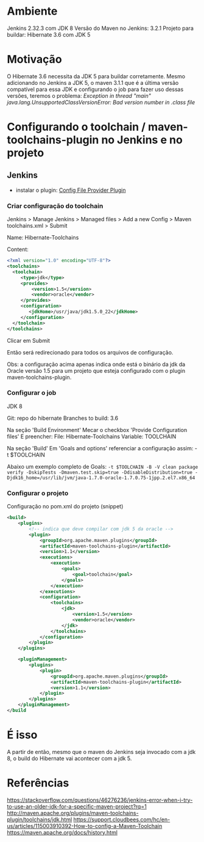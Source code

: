 # Ambiente
Jenkins 2.32.3 com JDK 8
Versão do Maven no Jenkins: 3.2.1
Projeto para buildar: Hibernate 3.6 com JDK 5

# Motivação
O Hibernate 3.6 necessita da JDK 5 para buildar corretamente. Mesmo adicionando no Jenkins a JDK 5, o maven 3.1.1 que é a última versão compatível para essa JDK e configurando o job para fazer uso dessas versões, teremos o problema: _Exception in thread "main" java.lang.UnsupportedClassVersionError: Bad version number in .class file_

# Configurando o toolchain / maven-toolchains-plugin no Jenkins e no projeto

## Jenkins

- instalar o plugin: [Config File Provider Plugin](https://wiki.jenkins.io/display/JENKINS/Config+File+Provider+Plugin)

### Criar configuração do toolchain
Jenkins > Manage Jenkins > Managed files > Add a new Config > Maven toolchains.xml > Submit

Name: Hibernate-Toolchains

Content:
```xml
<?xml version="1.0" encoding="UTF-8"?>
<toolchains>
  <toolchain>
     <type>jdk</type>
     <provides>
         <version>1.5</version>
         <vendor>oracle</vendor>
     </provides>
     <configuration>
        <jdkHome>/usr/java/jdk1.5.0_22</jdkHome>
     </configuration>
  </toolchain>
</toolchains>
```

Clicar em Submit

Então será redirecionado para todos os arquivos de configuração.

Obs: a configuração acima apenas indica onde está o binário
da jdk da Oracle versão 1.5 para um projeto que esteja
configurado com o plugin maven-toolchains-plugin.


### Configurar o job

JDK 8

Git: repo do hibernate
Branches to build: 3.6

Na seção 'Build Environment'
Mecar o checkbox 'Provide Configuration files'
E preencher:
File: Hibernate-Toolchains
Variable: TOOLCHAIN

Na seção 'Build'
Em 'Goals and options' referenciar a configuração assim: -t $TOOLCHAIN

Abaixo um exemplo completo de Goals:
`-t $TOOLCHAIN -B -V clean package verify -DskipTests -Dmaven.test.skip=true -DdisableDistribution=true -Djdk16_home=/usr/lib/jvm/java-1.7.0-oracle-1.7.0.75-1jpp.2.el7.x86_64`


### Configurar o projeto

Configuração no pom.xml do projeto (snippet)

```xml
<build>
    <plugins>
    	<!-- indica que deve compilar com jdk 5 da oracle -->
        <plugin>
            <groupId>org.apache.maven.plugins</groupId>
            <artifactId>maven-toolchains-plugin</artifactId>
            <version>1.1</version>
            <executions>
                <execution>
                    <goals>
                        <goal>toolchain</goal>
                    </goals>
                </execution>
            </executions>
            <configuration>
                <toolchains>
                    <jdk>
                        <version>1.5</version>  
                        <vendor>oracle</vendor>
                    </jdk>
                </toolchains>
            </configuration>
        </plugin>
    </plugins>

	<pluginManagement>
	    <plugins>
	        <plugin>
	            <groupId>org.apache.maven.plugins</groupId>
	            <artifactId>maven-toolchains-plugin</artifactId>
	            <version>1.1</version>
	        </plugin>
	    </plugins>
	</pluginManagement>
</build
```

# É isso
A partir de então, mesmo que o maven do Jenkins seja invocado com a jdk 8, o build do Hibernate vai acontecer com a jdk 5.

# Referências
https://stackoverflow.com/questions/46276236/jenkins-error-when-i-try-to-use-an-older-jdk-for-a-specific-maven-project?rq=1
http://maven.apache.org/plugins/maven-toolchains-plugin/toolchains/jdk.html
https://support.cloudbees.com/hc/en-us/articles/115003910392-How-to-config-a-Maven-Toolchain
https://maven.apache.org/docs/history.html

